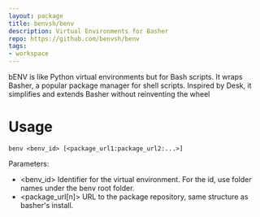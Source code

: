 ```yaml
---
layout: package
title: benvsh/benv
description: Virtual Environments for Basher
repo: https://github.com/benvsh/benv
tags:
- workspace
---
```


bENV is like Python virtual environments but for Bash scripts. It wraps Basher, a popular package manager for shell scripts. 
Inspired by Desk, it simplifies and extends Basher without reinventing the wheel

# Usage

`benv <benv_id> [<package_url1:package_url2:...>]`

Parameters:
- <benv_id> Identifier for the virtual environment.
For the id, use folder names under the benv root folder.
- <package_url[n]> URL to the package repository, same structure as basher's install.

